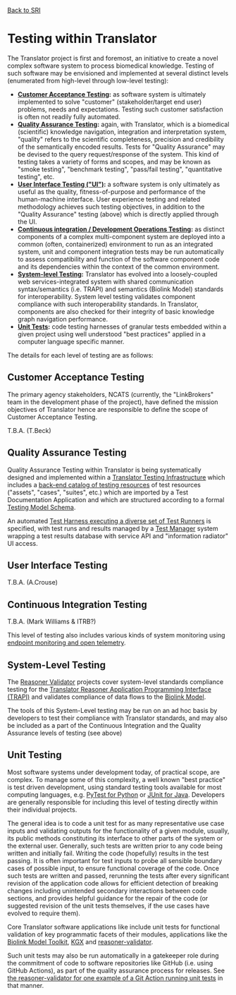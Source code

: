 [Back to SRI](../index.md)
# Testing within Translator

The Translator project is first and foremost, an initiative to create a novel complex software system to process biomedical knowledge. Testing of such software may be envisioned and implemented at several distinct levels (enumerated from high-level through low-level testing):

* **[Customer Acceptance Testing](#customer-acceptance-testing):** as software system is ultimately implemented to solve "customer" (stakeholder/target end user) problems, needs and expectations. Testing such customer satisfaction is often not readily fully automated.
* **[Quality Assurance Testing](#quality-assurance-testing):** again, with Translator, which is a biomedical (scientific) knowledge navigation, integration and interpretation system, "quality" refers to the scientific completeness, precision and credibility of the semantically encoded results. Tests for "Quality Assurance" may be devised to the query request/response of the system. This kind of testing takes a variety of forms and scopes, and may be known as "smoke testing", "benchmark testing", "pass/fail testing", "quantitative testing", etc.
* **[User Interface Testing ("UI")](#user-interface-testing):** a software system is only ultimately as useful as the quality, fitness-of-purpose and performance of the human-machine interface. User experience testing and related methodology achieves such testing objectives, in addition to the "Quality Assurance" testing (above) which is directly applied through the UI.
* **[Continuous integration / Development Operations Testing](#continuous-integration-testing):** as distinct components of a complex multi-component system are deployed into a common (often, containerized) environment to run as an integrated system, unit and component integration tests may be run  automatically to assess compatibility and function of the software component code and its dependencies within the context of the common environment.
* **[System-level Testing](#system-level-testing):** Translator has evolved into a loosely-coupled web services-integrated system with shared communication syntax/semantics (i.e. TRAPI) and semantics (Biolink Model) standards for interoperability. System level testing validates component compliance with such interoperability standards. In Translator, components are also checked for their integrity of basic knowledge graph navigation performance.
* **[Unit Tests](#unit-testing):** code testing harnesses of granular tests embedded within a given project using well understood "best practices" applied in a computer language specific manner.

The details for each level of testing are as follows:

## Customer Acceptance Testing

The primary agency stakeholders, NCATS (currently, the "LinkBrokers" team in the development phase of the project), have defined the mission objectives of Translator hence are responsible to define the scope of Customer Acceptance Testing.

T.B.A. (T.Beck)

## Quality Assurance Testing

Quality Assurance Testing within Translator is being systematically designed and implemented within a [Translator Testing Infrastructure](./sri_testing_infrastructure.md) which includes a [back-end catalog of testing resources](https://github.com/NCATSTranslator/Tests) of test resources ("assets", "cases", "suites", etc.) which are imported by a Test Documentation Application and which are structured according to a formal [Testing Model Schema](https://github.com/TranslatorSRI/TranslatorTestingModel). 

An automated [Test Harness executing a diverse set of Test Runners](https://github.com/TranslatorSRI/TestHarness) is specified, with test runs and results managed by a [Test Manager](https://github.com/TranslatorSRI/TestManager) system wrapping a test results database with service API and "information radiator" UI access.

## User Interface Testing

T.B.A. (A.Crouse)

## Continuous Integration Testing

T.B.A. (Mark Williams & ITRB?)

This level of testing also includes various kinds of system monitoring using [endpoint monitoring and open telemetry](../../../deployment-guide/monitoring.md).

## System-Level Testing

The [Reasoner Validator](https://github.com/NCATSTranslator/reasoner-validator) projects cover system-level standards compliance testing for the [Translator Reasoner Application Programming Interface (TRAPI)](https://github.com/NCATSTranslator/ReasonerAPI) and validates compliance of data flows to the [Biolink Model](https://github.com/biolink/biolink-model).  
 
The tools of this System-Level testing may be run on an ad hoc basis by developers to test their compliance with Translator standards, and may also be included as a part of the Continuous Integration and the Quality Assurance levels of testing (see above)

## Unit Testing

Most software systems under development today, of practical scope, are complex.  To manage some of this complexity, a well known "best practice" is test driven development, using standard testing tools available for most computing languages, e.g. [PyTest for Python](https://docs.pytest.org/) or [JUnit for Java](https://junit.org).  Developers are generally responsible for including this level of testing directly within their individual projects.

The general idea is to code a unit test for as many representative use case inputs and validating outputs for the functionality of a given module, usually, its public methods constituting its interface to other parts of the system or the external user. Generally, such tests are written prior to any code being written and initially fail. Writing the code (hopefully) results in the test passing. It is often important for test inputs to probe all sensible boundary cases of possible input, to ensure functional coverage of the code. Once such tests are written and passed, rerunning the tests after every significant revision of the application code allows for efficient detection of breaking changes including unintended secondary interactions between code sections, and provides helpful guidance for the repair of the code (or suggested revision of the unit tests themselves, if the use cases have evolved to require them).

Core Translator software applications like include unit tests for functional validation of key programmatic facets of their modules, applications like the [Biolink Model Toolkit](https://github.com/biolink/biolink-model-toolkit/tree/master/tests/unit), [KGX](https://github.com/biolink/kgx/tree/master/tests) and [reasoner-validator](https://github.com/NCATSTranslator/reasoner-validator/tree/master/tests).

Such unit tests may also be run automatically in a gatekeeper role during the commitment of code to software repositories like GitHub (i.e. using GitHub Actions), as part of the quality assurance process for releases. See [the reasoner-validator for one example of a Git Action running unit tests](https://github.com/NCATSTranslator/reasoner-validator/blob/master/.github/workflows/test.yml) in that manner.
